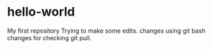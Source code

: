 # hello-world
My first repository
Trying to make some edits.
changes using git bash
changes for checking git pull.
